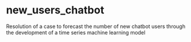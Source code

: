 # new_users_chatbot
Resolution of a case to forecast the number of new chatbot users through the development of a time series machine learning model
